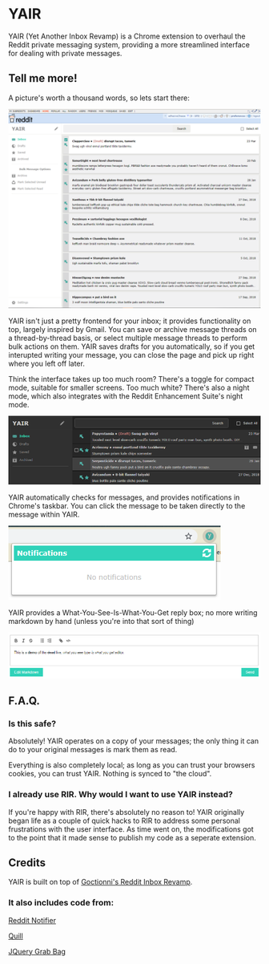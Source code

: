 # YAIR

YAIR (Yet Another Inbox Revamp) is a Chrome extension to overhaul the Reddit private messaging system, providing a more streamlined interface for dealing with private messages. 

## Tell me more!

A picture's worth a thousand words, so lets start there:

![inbox View](images/promotional/inbox_view.png)
      
YAIR isn't just a pretty frontend for your inbox; it provides functionality on top, largely inspired by Gmail. You can save or archive message threads on a thread-by-thread basis, or select multiple message threads to perform bulk actions on them. YAIR saves drafts for you automatically, so if you get interupted writing your message, you can close the page and pick up right where you left off later.

Think the interface takes up too much room? There's a toggle for compact mode, suitable for smaller screens. Too much white? There's also a night mode, which also integrates with the Reddit Enhancement Suite's night mode.

![compact night view](images/promotional/night_compact.PNG)

YAIR automatically checks for messages, and provides notifications in Chrome's taskbar. You can click the message to be taken directly to the message within YAIR.

![notifications](images/promotional/notifier.PNG)

YAIR provides a What-You-See-Is-What-You-Get reply box; no more writing markdown by hand (unless you're into that sort of thing)

![editor](images/promotional/editor.PNG)

## F.A.Q.

### Is this safe?

Absolutely! YAIR operates on a copy of your messages; the only thing it can do to your original messages is mark them as read.

Everything is also completely local; as long as you can trust your browsers cookies, you can trust YAIR. Nothing is synced to "the cloud".

### I already use RIR. Why would I want to use YAIR instead?

If you're happy with RIR, there's absolutely no reason to! YAIR originally began life as a couple of quick hacks to RIR to address some personal frustrations with the user interface. As time went on, the modifications got to the point that it made sense to publish my code as a seperate extension.

## Credits
YAIR is built on top of [Goctionni's Reddit Inbox Revamp](https://github.com/Goctionni/RedditInboxRevamp).

### It also includes code from:
[Reddit Notifier](https://github.com/kaypoz/reddit-notifier)

[Quill](https://github.com/quilljs/quill)

[JQuery Grab Bag](https://github.com/jaz303/jquery-grab-bag)
